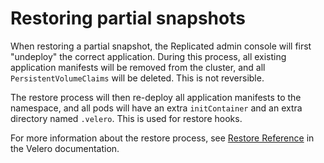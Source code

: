 # Restoring partial snapshots

When restoring a partial snapshot, the Replicated admin console will first "undeploy" the correct application.
During this process, all existing application manifests will be removed from the cluster, and all `PersistentVolumeClaims` will be deleted. This is not reversible.

The restore process will then re-deploy all application manifests to the namespace, and all pods will have an extra `initContainer` and an extra directory named `.velero`. This is used for restore hooks.

For more information about the restore process, see [Restore Reference](https://velero.netlify.app/docs/v1.5/restore-reference/) in the Velero documentation.
